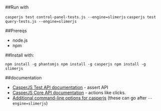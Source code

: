 ##Run with

`casperjs test control-panel-tests.js --engine=slimerjs`
`casperjs test query-tests.js --engine=slimerjs`

##Prereqs

* node.js
* npm

##Install with:

`npm install -g phantomjs npm install -g casperjs npm install -g slimerjs`

##documentation

* [CasperJS Test API documentation](http://docs.casperjs.org/en/latest/modules/tester.html) - assert API
* [CasperJS Core API documentation](http://docs.casperjs.org/en/latest/modules/casper.html) - actions like clicks.
* [Additional command-line options for casperjs](https://docs.slimerjs.org/current/configuration.html#command-line-options) (these can go after `--engine=slimerjs`)
